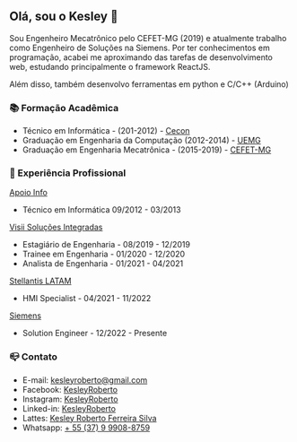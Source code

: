 ## Olá, sou o Kesley 👋

Sou Engenheiro Mecatrônico pelo CEFET-MG (2019) e atualmente trabalho como Engenheiro de Soluções na Siemens.
Por ter conhecimentos em programação, acabei me aproximando das tarefas de desenvolvimento web, estudando principalmente o framework ReactJS.

Além disso, também desenvolvo ferramentas em python e C/C++ (Arduino)

### 📚 Formação Acadêmica

- Técnico em Informática - (201-2012) - [Cecon](https://cecon.com.br/)
- Graduação em Engenharia da Computação (2012-2014) - [UEMG](http://uemg.br/graduacao/cursos2/course/engenharia-da-computacao)
- Graduação em Engenharia Mecatrônica - (2015-2019) - [CEFET-MG](http://www.eng-mecatronica.divinopolis.cefetmg.br/)


### :briefcase: Experiência Profissional

 [Apoio Info](https://www.apoioinfo.com.br/)
- Técnico em Informática 09/2012 - 03/2013

 [Visii Soluções Integradas](http://visii.com.br/home)
- Estagiário de Engenharia - 08/2019 - 12/2019
- Trainee em Engenharia - 01/2020 - 12/2020
- Analista de Engenharia - 01/2021 - 04/2021

[Stellantis LATAM](https://www.stellantispress.com.br/)
- HMI Specialist - 04/2021 - 11/2022

[Siemens](https://www.siemens.com/global/en.html)
- Solution Engineer - 12/2022 - Presente

### 📪 Contato

- E-mail: kesleyroberto@gmail.com
- Facebook: [KesleyRoberto](https://fb.com/KesleyRoberto)
- Instagram: [KesleyRoberto](https://ig.com/KesleyRoberto)
- Linked-in: [KesleyRoberto](https://www.linkedin.com/in/KesleyRoberto/)
- Lattes: [Kesley Roberto Ferreira Silva](http://lattes.cnpq.br/5515992132385297)
- Whatsapp: [+ 55 (37) 9 9908-8759](https://wa.me/5537999088759)


<!--
**kesleyroberto/KesleyRoberto** is a ✨ _special_ ✨ repository because its `README.md` (this file) appears on your GitHub profile.

Here are some ideas to get you started:

- 🔭 I’m currently working on ...
- 🌱 I’m currently learning ...
- 👯 I’m looking to collaborate on ...
- 🤔 I’m looking for help with ...
- 💬 Ask me about ...
- 📫 How to reach me: ...
- 😄 Pronouns: ...
- ⚡ Fun fact: ...
-->
